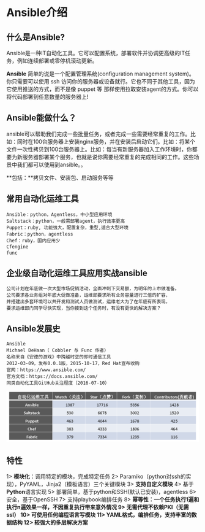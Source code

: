 # Ansible介绍

## 什么是Ansible?

Ansible是一种IT自动化工具。它可以配置系统，部署软件并协调更高级的IT任务，例如连续部署或零停机滚动更新。

**Ansible** 简单的说是一个配置管理系统(configuration management system)。你只需要可以使用 ssh 访问你的服务器或设备就行。它也不同于其他工具，因为它使用推送的方式，而不是像 puppet 等 那样使用拉取安装agent的方式。你可以将代码部署到任意数量的服务器上!

## Ansible能做什么？

 ansible可以帮助我们完成一些批量任务，或者完成一些需要经常重复的工作。比如：同时在100台服务器上安装nginx服务，并在安装后启动它们。比如：将某个文件一次性拷贝到100台服务器上。比如：每当有新服务器加入工作环境时，你都要为新服务器部署某个服务，也就是说你需要经常重复的完成相同的工作。这些场景中我们都可以使用到ansible。。

**包括：**拷贝文件、安装包、启动服务等等

## 常用自动化运维工具

```
Ansible：python，Agentless，中小型应用环境
Saltstack：python，一般需部署agent，执行效率更高
Puppet：ruby, 功能强大，配置复杂，重型,适合大型环境
Fabric：python，agentless
Chef：ruby，国内应用少
Cfengine
func
```

## 企业级自动化运维工具应用实战ansible

```
公司计划在年底做一次大型市场促销活动，全面冲刺下交易额，为明年的上市做准备。
公司要求各业务组对年底大促做准备，运维部要求所有业务容量进行三倍的扩容，
并搭建出多套环境可以共开发和测试人员做测试，运维老大为了在年底有所表现，
要求运维部门同学尽快实现，当你接到这个任务时，有没有更快的解决方案？
```

## Ansible发展史

```
Ansible
Michael DeHaan（ Cobbler 与 Func 作者）
名称来自《安德的游戏》中跨越时空的即时通信工具
2012-03-09，发布0.0.1版，2015-10-17，Red Hat宣布收购
官网：https://www.ansible.com/
官方文档：https://docs.ansible.com/
同类自动化工具GitHub关注程度（2016-07-10）
```

![image](a.architecture\images\fazhan.png)

## 特性

1> **模块化**：调用特定的模块，完成特定任务
2> Paramiko（python对ssh的实现），PyYAML，Jinja2（模板语言）三个关键模块
3> **支持自定义模块**
4> 基于**Python**语言实现
5> 部署简单，基于python和SSH(默认已安装)，agentless
6> 安全，基于OpenSSH
7> 支持playbook编排任务
8> **幂等性：**一个任务执行1遍和执行n遍效果一样，不因重复执行带来意外情况
9> 无需代理不依赖PKI（无需ssl）
10> 可使用任何编程语言写模块
11> **YAML格式**，编排任务，支持丰富的数据结构
12> 较强大的**多层解决方案**


